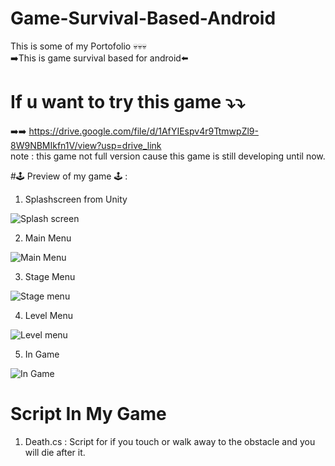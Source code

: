 # Game-Survival-Based-Android
This is some of my Portofolio 💀💀💀 <br>
➡️This is game survival based for android⬅️

# If u want to try this game ⤵️⤵️

➡️➡️ https://drive.google.com/file/d/1AfYIEspv4r9TtmwpZl9-8W9NBMIkfn1V/view?usp=drive_link <br>
note : this game not full version cause this game is still developing until now.

#🕹 Preview of my game 🕹 :

1. Splashscreen from Unity
   
 ![Splash screen](https://github.com/Hanzwellz/Game-Survival-Based-Android/assets/140514120/cec79bb4-1a06-49c8-8b51-11201a7458d4)

2. Main  Menu

![Main Menu](https://github.com/Hanzwellz/Game-Survival-Based-Android/assets/140514120/970f92f4-6420-4c5d-b4b0-205ab0587c48)

3. Stage Menu

![Stage menu](https://github.com/Hanzwellz/Game-Survival-Based-Android/assets/140514120/948d2420-ef54-448f-8533-d4d3fe71c13e)

4. Level Menu

![Level menu](https://github.com/Hanzwellz/Game-Survival-Based-Android/assets/140514120/5b2fba23-b131-43be-a6e0-85755d728358)

5. In Game

![In Game](https://github.com/Hanzwellz/Game-Survival-Based-Android/assets/140514120/50f63787-9701-4f58-92cb-7023fc09f3c0)

# Script In My Game
1. Death.cs : Script for if you touch or walk away to the obstacle and you will die after it.
